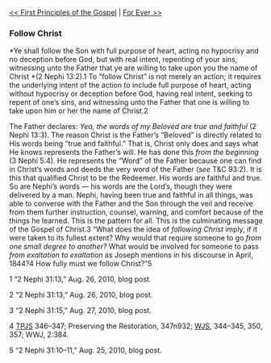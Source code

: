 [<< First Principles of the Gospel](First%20Principles%20of%20the%20Gospel)  |  [For Ever >>](For%20Ever)

### Follow Christ

*Ye shall follow the Son with full purpose of heart, acting no hypocrisy and no deception before God, but with real intent, repenting of your sins, witnessing unto the Father that ye are willing to take upon you the name of Christ *(2 Nephi 13:2).1 To “follow Christ” is not merely an action; it requires the underlying intent of the action to include full purpose of heart, acting without hypocrisy or deception before God, having real intent, seeking to repent of one’s sins, and witnessing unto the Father that one is willing to take upon him or her the name of Christ.2

The Father declares: *Yea, the words of my Beloved are true and faithful* (2 Nephi 13:3). The reason Christ is the Father’s “Beloved” is directly related to His words being “true and faithful.” That is, Christ only does and says what He knows represents the Father’s will. He has done this *from the beginning* (3 Nephi 5:4). He represents the “Word” of the Father because one can find in Christ’s words and deeds the very word of the Father (*see* T&C 93:2). It is this that qualified Christ to be the Redeemer. His words are faithful and true. So are Nephi’s words — his words are the Lord’s, though they were delivered by a man. Nephi, having been true and faithful in all things, was able to converse with the Father and the Son through the veil and receive from them further instruction, counsel, warning, and comfort because of the things he learned. This is the pattern for all. This is the culminating message of the Gospel of Christ.3 “What does the idea of *following Christ* imply, if it were taken to its fullest extent? Why would that require someone to go *from one small degree to another?* What would be involved for someone to pass *from exaltation to exaltation* as Joseph mentions in his discourse in April, 1844?4 How fully must we follow Christ?”5



1 “2 Nephi 31:13,” Aug. 26, 2010, blog post.


2 “2 Nephi 31:13,” Aug. 26, 2010, blog post.


3 “2 Nephi 31:15,” Aug. 27, 2010, blog post.


4
[TPJS](#) 346–347; Preserving the Restoration, 347n932; [WJS](#), 344–345, 350, 357; WWJ, 2:384.


5 “2 Nephi 31:10–11,” Aug. 25, 2010, blog post.